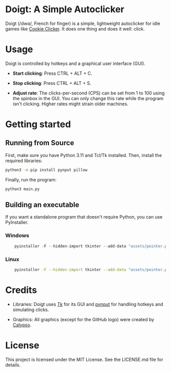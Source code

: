 # Doigt: A Simple Autoclicker

Doigt (/dwɑ/, French for finger) is a simple, lightweight autoclicker for idle games like [Cookie Clicker](https://orteil.dashnet.org/cookieclicker/). It does one thing and does it well: click.

# Usage

Doigt is controlled by hotkeys and a graphical user interface (GUI).

- **Start clicking**: Press CTRL + ALT + C.

- **Stop clicking**: Press CTRL + ALT + S.

- **Adjust rate**: The clicks-per-second (CPS) can be set from 1 to 100 using the spinbox in the GUI. You can only change this rate while the program isn't clicking. Higher rates might strain older machines.

# Getting started

## Running from Source

First, make sure you have Python 3.11 and Tcl/Tk installed. Then, install the required libraries:

```bash
python3 -m pip install pynput pillow
```

Finally, run the program:

```bash
python3 main.py
```

## Building an executable

If you want a standalone program that doesn't require Python, you can use PyInstaller.

### Windows

```powershell
    pyinstaller -F --hidden-import tkinter --add-data "assets/pointer.png;assets/" --add-data "assets/github.png;assets" --icon "assets/pointer.ico" --onefile --windowed main.py -n doigt.exe
```

### Linux

```bash
    pyinstaller -F --hidden-import tkinter --add-data "assets/pointer.png:assets/" --add-data "assets/github.png:assets" --onefile --windowed main.py -n doigt
```

# Credits

- Libraries: Doigt uses [Tk](https://www.tcl-lang.org/) for its GUI and [pynput](https://pynput.readthedocs.io/en/latest/) for handling hotkeys and simulating clicks.

- Graphics: All graphics (except for the GitHub logo) were created by [Calypso](github.com/jesuiscalypso).

# License

This project is licensed under the MIT License. See the LICENSE.md file for details.
